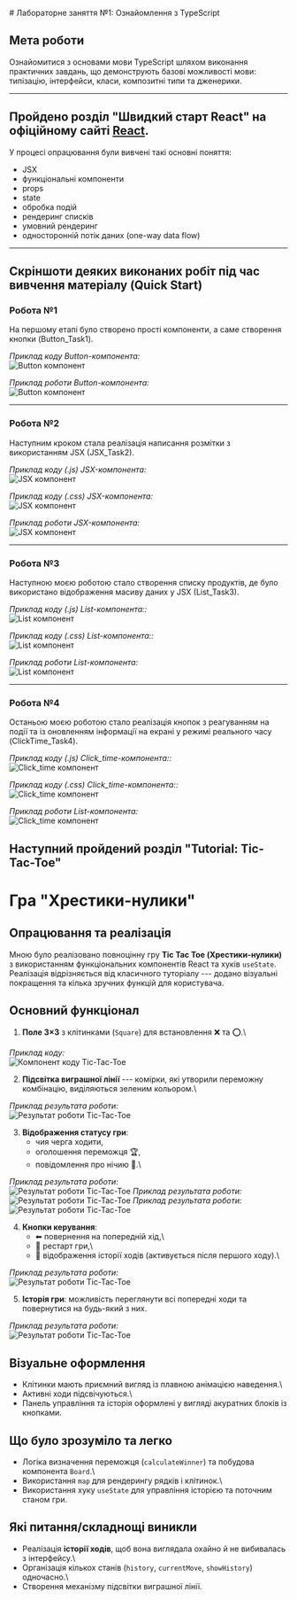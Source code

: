 ﻿﻿# Лабораторне заняття №1: Ознайомлення з TypeScript

## Мета роботи
Ознайомитися з основами мови TypeScript шляхом виконання практичних завдань, що демонструють базові можливості мови: типізацію, інтерфейси, класи, композитні типи та дженерики.

---
## Пройдено розділ **"Швидкий старт React"** на офіційному сайті [React](https://react.dev/learn).  
У процесі опрацювання були вивчені такі основні поняття:
- JSX  
- функціональні компоненти  
- props  
- state  
- обробка подій  
- рендеринг списків  
- умовний рендеринг  
- односторонній потік даних (one-way data flow)  

---

## Скріншоти деяких виконаних робіт під час вивчення матеріалу (Quick Start)

### Робота №1
На першому етапі було створено прості компоненти, а саме створення кнопки (Button_Task1).  

*Приклад коду Button-компонента:*  
![Button компонент](./screenshots/QuickStart/button1.png)

*Приклад роботи Button-компонента:*  
![Button компонент](./screenshots/QuickStart/button2.png)

---

### Робота №2  
Наступним кроком стала реалізація написання розмітки з використанням JSX (JSX_Task2).  

*Приклад коду (.js) JSX-компонента:*  
![JSX компонент](./screenshots/QuickStart/JSX1.png)

*Приклад коду (.css) JSX-компонента:*  
![JSX компонент](./screenshots/QuickStart/JSX2.png)

*Приклад роботи JSX-компонента:*  
![JSX компонент](./screenshots/QuickStart/JSX3.png)

---

### Робота №3  
Наступною моєю роботою стало створення списку продуктів, де було використано відображення масиву даних у JSX (List_Task3).

*Приклад коду (.js) List-компонента::*  
![List компонент](./screenshots/QuickStart/list1.png)

*Приклад коду (.css) List-компонента::*  
![List компонент](./screenshots/QuickStart/list2.png)

*Приклад роботи List-компонента:*  
![List компонент](./screenshots/QuickStart/list3.png)

---

### Робота №4  
Останьою моєю роботою стало реалізація кнопок з реагуванням на події та із оновленням інформації на екрані у режимі реального часу (ClickTime_Task4).

*Приклад коду (.js) Click_time-компонента::*  
![Click_time компонент](./screenshots/QuickStart/click_time1.png)

*Приклад коду (.css) Click_time-компонента::*  
![Click_time компонент](./screenshots/QuickStart/click_time2.png)

*Приклад роботи List-компонента:*  
![Click_time компонент](./screenshots/QuickStart/click_time.png)

## Наступний пройдений розділ **"Tutorial: Tic-Tac-Toe"**

# Гра "Хрестики-нулики"

## Опрацювання та реалізація

Мною було реалізовано повноцінну гру **Tic Tac Toe (Хрестики-нулики)** з
використанням функціональних компонентів React та хуків `useState`.\
Реалізація відрізняється від класичного туторіалу --- додано візуальні
покращення та кілька зручних функцій для користувача.

## Основний функціонал

1.  **Поле 3×3** з клітинками (`Square`) для встановлення ❌ та ⭕.\

*Приклад коду:*  
![Компонент коду Tic-Tac-Toe](./screenshots/Tic-Tac-Toe/Screenshot_1.png)

2.  **Підсвітка виграшної лінії** --- комірки, які утворили переможну
    комбінацію, виділяються зеленим кольором.\

*Приклад результата роботи:*  
![Результат роботи Tic-Tac-Toe](./screenshots/Tic-Tac-Toe/Screenshot_2.png)

3.  **Відображення статусу гри**:
    -   чия черга ходити,
    -   оголошення переможця 🏆,
    -   повідомлення про нічию 🤝.\

*Приклад результата роботи:*  
![Результат роботи Tic-Tac-Toe](./screenshots/Tic-Tac-Toe/Screenshot_3.png)
*Приклад результата роботи:*  
![Результат роботи Tic-Tac-Toe](./screenshots/Tic-Tac-Toe/Screenshot_4.png)
*Приклад результата роботи:*  
![Результат роботи Tic-Tac-Toe](./screenshots/Tic-Tac-Toe/Screenshot_5.png)

4.  **Кнопки керування**:
    -   ⬅ повернення на попередній хід,\
    -   🔄 рестарт гри,\
    -   📜 відображення історії ходів (активується після першого ходу).\

*Приклад результата роботи:*  
![Результат роботи Tic-Tac-Toe](./screenshots/Tic-Tac-Toe/Screenshot_6.png)

5.  **Історія гри**: можливість переглянути всі попередні ходи та
    повернутися на будь-який з них.

*Приклад результата роботи:*  
![Результат роботи Tic-Tac-Toe](./screenshots/Tic-Tac-Toe/screenshot7.png)

## Візуальне оформлення

-   Клітинки мають приємний вигляд із плавною анімацією наведення.\
-   Активні ходи підсвічуються.\
-   Панель управління та історія оформлені у вигляді акуратних блоків із
    кнопками.

## Що було зрозуміло та легко

-   Логіка визначення переможця (`calculateWinner`) та побудова
    компонента `Board`.\
-   Використання `map` для рендерингу рядків і клітинок.\
-   Використання хуку `useState` для управління історією та поточним
    станом гри.

## Які питання/складнощі виникли

-   Реалізація **історії ходів**, щоб вона виглядала охайно й не
    вибивалась з інтерфейсу.\
-   Організація кількох станів (`history`, `currentMove`, `showHistory`)
    одночасно.\
-   Створення механізму підсвітки виграшної лінії.
